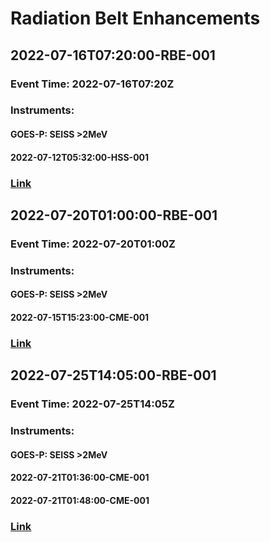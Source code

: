 # Radiation Belt Enhancements
## 2022-07-16T07:20:00-RBE-001
### Event Time: 2022-07-16T07:20Z
### Instruments:
#### GOES-P: SEISS >2MeV
#### 2022-07-12T05:32:00-HSS-001
### [Link](https://kauai.ccmc.gsfc.nasa.gov/DONKI/view/RBE/20847/-1)
## 2022-07-20T01:00:00-RBE-001
### Event Time: 2022-07-20T01:00Z
### Instruments:
#### GOES-P: SEISS >2MeV
#### 2022-07-15T15:23:00-CME-001
### [Link](https://kauai.ccmc.gsfc.nasa.gov/DONKI/view/RBE/20906/-1)
## 2022-07-25T14:05:00-RBE-001
### Event Time: 2022-07-25T14:05Z
### Instruments:
#### GOES-P: SEISS >2MeV
#### 2022-07-21T01:36:00-CME-001
#### 2022-07-21T01:48:00-CME-001
### [Link](https://kauai.ccmc.gsfc.nasa.gov/DONKI/view/RBE/20974/-1)
